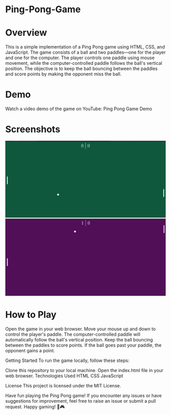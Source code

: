 # Ping-Pong-Game

# Overview
This is a simple implementation of a Ping Pong game using HTML, CSS, and JavaScript. The game consists of a ball and two paddles—one for the player and one for the computer. The player controls one paddle using mouse movement, while the computer-controlled paddle follows the ball's vertical position. The objective is to keep the ball bouncing between the paddles and score points by making the opponent miss the ball.

# Demo
Watch a video demo of the game on YouTube: Ping Pong Game Demo


# Screenshots

![Start Screen](images/pp1.jpg)
![Game Screen](images/pp2.jpg)


# How to Play
Open the game in your web browser.
Move your mouse up and down to control the player's paddle.
The computer-controlled paddle will automatically follow the ball's vertical position.
Keep the ball bouncing between the paddles to score points.
If the ball goes past your paddle, the opponent gains a point.

Getting Started
To run the game locally, follow these steps:

Clone this repository to your local machine.
Open the index.html file in your web browser.
Technologies Used
HTML
CSS
JavaScript


License
This project is licensed under the MIT License.

Have fun playing the Ping Pong game! If you encounter any issues or have suggestions for improvement, feel free to raise an issue or submit a pull request. Happy gaming! 🏓🎮
